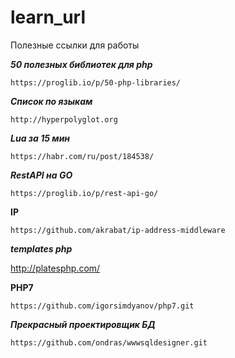 # learn_url

Полезные ссылки для работы

***50 полезных библиотек для php***

```
https://proglib.io/p/50-php-libraries/
```



***Список по языкам***

``` 
http://hyperpolyglot.org
```

***Lua за 15 мин***

```
https://habr.com/ru/post/184538/
```


***RestAPI на GO***
```
https://proglib.io/p/rest-api-go/
```

**IP** 

```
https://github.com/akrabat/ip-address-middleware
```




***templates php***

http://platesphp.com/


**PHP7**

```
https://github.com/igorsimdyanov/php7.git
```

***Прекрасный проектировщик БД***

```
https://github.com/ondras/wwwsqldesigner.git
```
